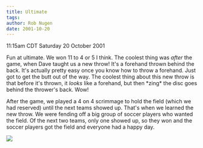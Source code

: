 ```yaml
---
title: Ultimate
tags: 
author: Rob Nugen
date: 2001-10-20
---
```


<title></title>
<p class=date>11:15am CDT Saturday 20 October 2001</p>

<p>Fun at ultimate.  We won 11 to 4 or 5 I think.  The coolest thing
was <em>after</em> the game, when Dave taught us a new throw!  It's a
forehand thrown behind the back.  It's actually pretty easy once you
know how to throw a forehand.  Just got to get the butt out of the
way.  The coolest thing about this new throw is that before it's
thrown, it <em>looks</em> like a forehand, but then *zing* the disc
goes behind the thrower's back.  Wow!</p>

<p>After the game, we played a 4 on 4 scrimmage to hold the field
(which we had reserved) until the next teams showed up.  That's when
we learned the new throw.  We were fending off a big group of soccer
players who wanted the field.  Of the next two teams, only one showed
up, so they won and the soccer players got the field and everyone had
a happy day.</p>

<p><img src='/images/rob/wL-ROB.gif'/></p>

